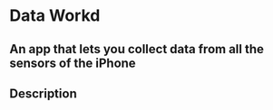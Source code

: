 #  Data Workd
## An app that lets you collect data from all the sensors of the iPhone

## Description

